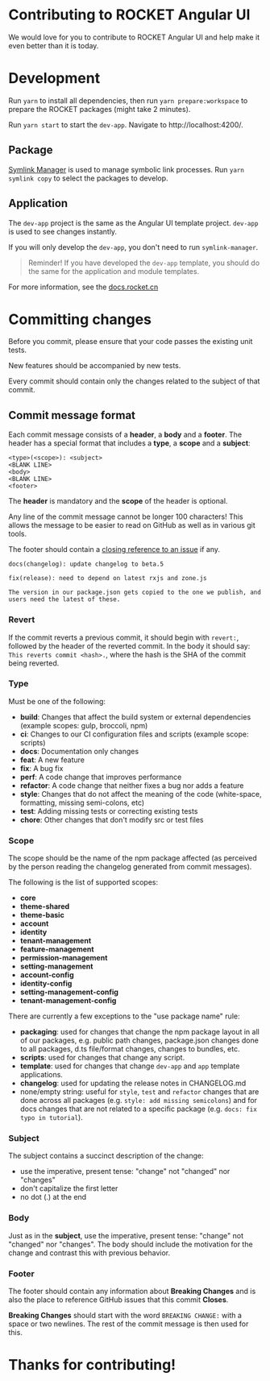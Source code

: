 # Contributing to ROCKET Angular UI

We would love for you to contribute to ROCKET Angular UI and help make it even better than it is today.

# Development

Run `yarn` to install all dependencies, then run `yarn prepare:workspace` to prepare the ROCKET packages (might take 2 minutes).

Run `yarn start` to start the `dev-app`. Navigate to http://localhost:4200/.

## Package

[Symlink Manager](https://github.com/mehmet-erim/symlink-manager) is used to manage symbolic link processes. Run `yarn symlink copy` to select the packages to develop.

## Application

The `dev-app` project is the same as the Angular UI template project. `dev-app` is used to see changes instantly.

If you will only develop the `dev-app`, you don't need to run `symlink-manager`.

> Reminder! If you have developed the `dev-app` template, you should do the same for the application and module templates.

For more information, see the [docs.rocket.cn](https://docs.rocket.cn)

# Committing changes

Before you commit, please ensure that your code passes the existing unit tests.

New features should be accompanied by new tests.

Every commit should contain only the changes related to the subject of that commit.

## Commit message format

Each commit message consists of a **header**, a **body** and a **footer**. The header has a special
format that includes a **type**, a **scope** and a **subject**:

```
<type>(<scope>): <subject>
<BLANK LINE>
<body>
<BLANK LINE>
<footer>
```

The **header** is mandatory and the **scope** of the header is optional.

Any line of the commit message cannot be longer 100 characters! This allows the message to be easier to read on GitHub as well as in various git tools.

The footer should contain a [closing reference to an issue](https://help.github.com/articles/closing-issues-via-commit-messages/) if any.

```
docs(changelog): update changelog to beta.5
```

```
fix(release): need to depend on latest rxjs and zone.js

The version in our package.json gets copied to the one we publish, and users need the latest of these.
```

### Revert

If the commit reverts a previous commit, it should begin with `revert:`, followed by the header of the reverted commit. In the body it should say: `This reverts commit <hash>.`, where the hash is the SHA of the commit being reverted.

### Type

Must be one of the following:

- **build**: Changes that affect the build system or external dependencies (example scopes: gulp, broccoli, npm)
- **ci**: Changes to our CI configuration files and scripts (example scope: scripts)
- **docs**: Documentation only changes
- **feat**: A new feature
- **fix**: A bug fix
- **perf**: A code change that improves performance
- **refactor**: A code change that neither fixes a bug nor adds a feature
- **style**: Changes that do not affect the meaning of the code (white-space, formatting, missing semi-colons, etc)
- **test**: Adding missing tests or correcting existing tests
- **chore**: Other changes that don't modify src or test files

### Scope

The scope should be the name of the npm package affected (as perceived by the person reading the changelog generated from commit messages).

The following is the list of supported scopes:

- **core**
- **theme-shared**
- **theme-basic**
- **account**
- **identity**
- **tenant-management**
- **feature-management**
- **permission-management**
- **setting-management**
- **account-config**
- **identity-config**
- **setting-management-config**
- **tenant-management-config**

There are currently a few exceptions to the "use package name" rule:

- **packaging**: used for changes that change the npm package layout in all of our packages, e.g.
  public path changes, package.json changes done to all packages, d.ts file/format changes, changes
  to bundles, etc.
- **scripts**: used for changes that change any script.
- **template**: used for changes that change `dev-app` and `app` template applications.
- **changelog**: used for updating the release notes in CHANGELOG.md
- none/empty string: useful for `style`, `test` and `refactor` changes that are done across all
  packages (e.g. `style: add missing semicolons`) and for docs changes that are not related to a
  specific package (e.g. `docs: fix typo in tutorial`).

### Subject

The subject contains a succinct description of the change:

- use the imperative, present tense: "change" not "changed" nor "changes"
- don't capitalize the first letter
- no dot (.) at the end

### Body

Just as in the **subject**, use the imperative, present tense: "change" not "changed" nor "changes".
The body should include the motivation for the change and contrast this with previous behavior.

### Footer

The footer should contain any information about **Breaking Changes** and is also the place to
reference GitHub issues that this commit **Closes**.

**Breaking Changes** should start with the word `BREAKING CHANGE:` with a space or two newlines. The rest of the commit message is then used for this.

# Thanks for contributing!
